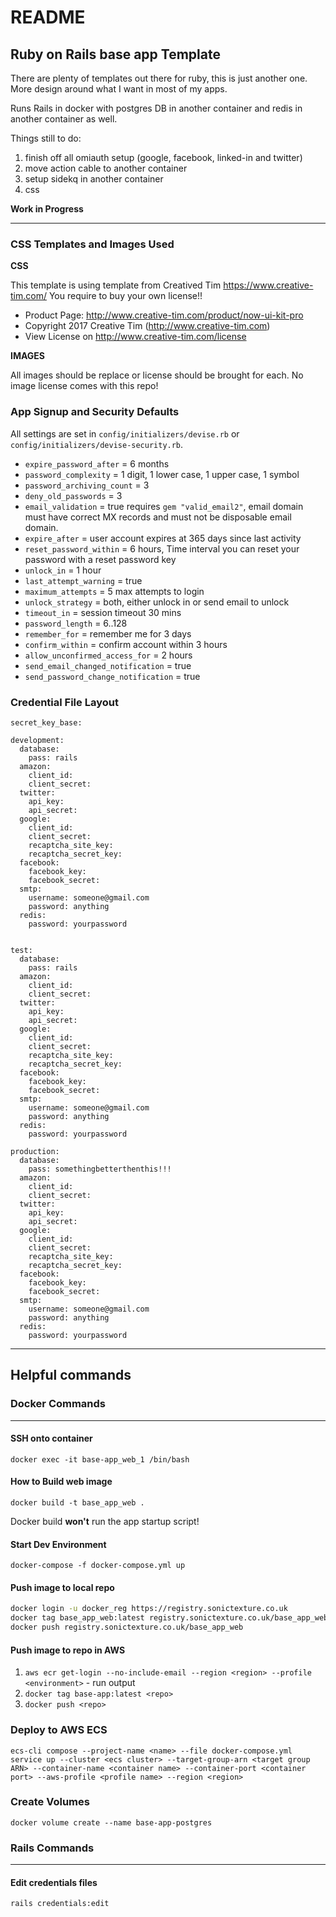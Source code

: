 # README

## Ruby on Rails base app Template

There are plenty of templates out there for ruby, this is just another one.  More design around what I want in most of my apps.

Runs Rails in docker with postgres DB in another container and redis in another container as well.

Things still to do:

1. finish off all omiauth setup (google, facebook, linked-in and twitter)
2. move action cable to another container
3. setup sidekq in another container
4. css


**Work in Progress**

---

### CSS Templates and Images Used

__CSS__

This template is using template from Creatived Tim https://www.creative-tim.com/
You require to buy your own license!!
 * Product Page: http://www.creative-tim.com/product/now-ui-kit-pro
 * Copyright 2017 Creative Tim (http://www.creative-tim.com)
 * View License on http://www.creative-tim.com/license

__IMAGES__

All images should be replace or license should be brought for each.  No image license comes with this repo!

### App Signup and Security Defaults

All settings are set in `config/initializers/devise.rb` or `config/initializers/devise-security.rb`.

* `expire_password_after`         = 6 months
* `password_complexity`           = 1 digit, 1 lower case, 1 upper case, 1 symbol
* `password_archiving_count`      = 3
* `deny_old_passwords`            = 3
* `email_validation`              = true requires `gem "valid_email2"`, email domain must have correct MX records and must not be disposable email domain.
* `expire_after`                  = user account expires at 365 days since last activity
* `reset_password_within`         = 6 hours, Time interval you can reset your password with a reset password key
* `unlock_in`                     = 1 hour
* `last_attempt_warning`          = true
* `maximum_attempts`              = 5 max attempts to login
* `unlock_strategy`               = both, either unlock in or send email to unlock
* `timeout_in`                    = session timeout 30 mins
* `password_length`               = 6..128
* `remember_for`                  = remember me for 3 days
* `confirm_within`                = confirm account within 3 hours
* `allow_unconfirmed_access_for`  = 2 hours
* `send_email_changed_notification`   = true
* `send_password_change_notification` = true

### Credential File Layout

```ymal
secret_key_base:

development:
  database:
    pass: rails
  amazon:
    client_id:
    client_secret:
  twitter:
    api_key: 
    api_secret:
  google:
    client_id:
    client_secret:
    recaptcha_site_key:
    recaptcha_secret_key:
  facebook:
    facebook_key:
    facebook_secret:
  smtp:
    username: someone@gmail.com
    password: anything
  redis:
    password: yourpassword


test:
  database:
    pass: rails
  amazon:
    client_id:
    client_secret:
  twitter:
    api_key:
    api_secret:
  google:
    client_id:
    client_secret:
    recaptcha_site_key:
    recaptcha_secret_key:
  facebook:
    facebook_key:
    facebook_secret:
  smtp:
    username: someone@gmail.com
    password: anything
  redis:
    password: yourpassword

production:
  database:
    pass: somethingbetterthenthis!!!
  amazon:
    client_id: 
    client_secret:
  twitter:
    api_key: 
    api_secret:
  google:
    client_id:
    client_secret:
    recaptcha_site_key:
    recaptcha_secret_key:
  facebook:
    facebook_key:
    facebook_secret:
  smtp:
    username: someone@gmail.com
    password: anything
  redis:
    password: yourpassword
```

---

## Helpful commands

### Docker Commands

---

#### SSH onto container

`docker exec -it base-app_web_1 /bin/bash`

#### How to Build web image

`docker build -t base_app_web .`

Docker build **won't** run the app startup script!

#### Start Dev Environment

`docker-compose -f docker-compose.yml up`

#### Push image to local repo

```bash
docker login -u docker_reg https://registry.sonictexture.co.uk
docker tag base_app_web:latest registry.sonictexture.co.uk/base_app_web
docker push registry.sonictexture.co.uk/base_app_web
```


#### Push image to repo in AWS

1. `aws ecr get-login --no-include-email --region <region> --profile <environment>` - run output
2. `docker tag base-app:latest <repo>`
3. `docker push <repo>`

### Deploy to AWS ECS

`ecs-cli compose --project-name <name> --file docker-compose.yml service up --cluster <ecs cluster> --target-group-arn <target group ARN> --container-name <container name> --container-port <container port> --aws-profile <profile name> --region <region>`

### Create Volumes

`docker volume create --name base-app-postgres`

### Rails Commands

---

#### Edit credentials files

`rails credentials:edit`

